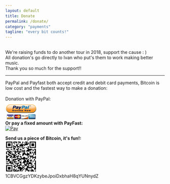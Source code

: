 ```yaml
---
layout: default
title: Donate
permalink: /donate/
category: "payments"
tagline: "every bit counts!"
---
```

<br>
<a>We're raising funds to do another tour in 2018, support the cause : )</a>
<br>
<a>All donation's go directly to Ivan who put's them to work making better music.</a>
<br>
<a>Thank you so much for the support!!</a>
<hr>
<a >PayPal and Payfast both accept credit and debit card payments, Bitcoin is low cost and the fastest way to make a donation:</a>
<br>
<br>
<a>Donation with PayPal:</a>
<br>
<a href="http://paypal.me/nativeleap"><img src="/assets/img/paypal.png"  alt="Paypal"  width="100"></a>
<br>
<strong>Or pay a fixed amount with PayFast:</strong>
<br>
<a href="https://www.payfast.co.za/eng/process?cmd=_paynow&amp;receiver=11414564&amp;item_name=Donation&amp;item_description=Native+Leap+donation&amp;amount=300.00&amp;return_url=http%3A%2F%2Fnativeleap.world&amp;cancel_url=http%3A%2F%2Fnativeleap.world"><img src="https://www.payfast.co.za/images/buttons/light-large-paynow.png" width="100" height="40" alt="Pay" title="Pay Now with PayFast" /></a>


<strong>Send us a piece of Bitcoin, it's fun!:</strong>
<br>
 <img src="/assets/img/bit.jpg" alt="Bitcoin Pay" height="100" width="100">
 <br>
1CBVCGgzYDKzybeJpoiDxbhaH8qYUNnydZ
